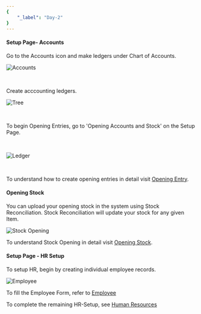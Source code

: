 ```yaml
---
{
	"_label": "Day-2"
}
---
```


#### Setup Page- Accounts 

Go to the Accounts icon and make ledgers under Chart of Accounts.

![Accounts](img/seconddaysetup_accounts.png)

<br>


Create acccounting ledgers.

![Tree](img/seconddaysetup_tree.png)

<br>

To begin Opening Entries, go to 'Opening Accounts and Stock' on the Setup Page. 

<br>

![Ledger](img/seconddaysetup_accounts_jv.png)

<br>


To understand how to create opening entries in detail visit [Opening Entry](docs.user.setup.opening.html).

#### Opening Stock

You can upload your opening stock in the system using Stock Reconciliation. Stock Reconciliation will update your stock for any given Item. 

![Stock Opening](img/seconddaysetup_stock_opening.png)
<br>


To understand Stock Opening in detail visit [Opening Stock](docs.user.accounts.opening_stock.html).


#### Setup Page - HR Setup

To setup HR, begin by creating individual employee records.


![Employee](img/seconddaysetup_hr.png)

To fill the Employee Form, refer to [Employee](docs.user.hr.employee.html)

To complete the remaining HR-Setup, see [Human Resources](docs.user.hr.html)